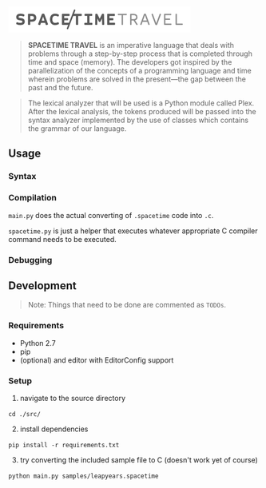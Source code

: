 
![Space Time Travel](/docs/spacetimetravel.png?raw=true "Space Time Travel")

> **SPACETIME TRAVEL** is an imperative language that deals with problems through a step-by-step process that is completed through time and space (memory). The developers got inspired by the parallelization of the concepts of a programming language and time wherein problems are solved in the present—the gap between the past and the future.

> The lexical analyzer that will be used is a Python module called Plex. After the lexical analysis, the tokens produced will be passed into the syntax analyzer implemented by the use of classes which contains the grammar of our language.

## Usage

### Syntax

### Compilation

`main.py` does the actual converting of `.spacetime` code into `.c`.

`spacetime.py` is just a helper that executes whatever appropriate C compiler command needs to be executed.

### Debugging

## Development

> Note: Things that need to be done are commented as `TODOs`.

### Requirements

- Python 2.7
- pip
- (optional) and editor with EditorConfig support

### Setup

1. navigate to the source directory

`cd ./src/`

2. install dependencies

`pip install -r requirements.txt`

3. try converting the included sample file to C (doesn't work yet of course)

`python main.py samples/leapyears.spacetime`

